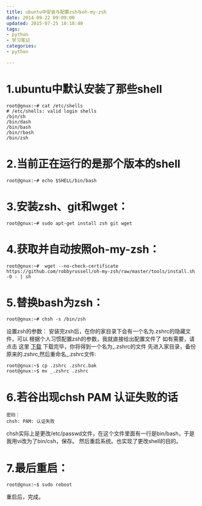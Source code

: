 ```yaml
---
title: ubuntu中安装与配置zsh与oh-my-zsh
date: 2014-09-22 09:09:00
updated: 2015-07-25 10:18:40
tags: 
- python
- 学习笔记
categories: 
- python

---
```

# 1.ubuntu中默认安装了那些shell

    root@gnux:~# cat /etc/shells
    # /etc/shells: valid login shells
    /bin/sh
    /bin/dash
    /bin/bash
    /bin/rbash
    /bin/zsh

# 2.当前正在运行的是那个版本的shell


<!--more-->


`root@gnux:~# echo $SHELL/bin/bash`

# 3.安装zsh、git和wget：

`root@gnux:~# sudo apt-get install zsh git wget`

# 4.获取并自动按照oh-my-zsh：

    root@gnux:~#  wget --no-check-certificate https://github.com/robbyrussell/oh-my-zsh/raw/master/tools/install.sh -O - | sh

# 5.替换bash为zsh：

    root@gnux:~# chsh -s /bin/zsh

设置zsh的参数：
安装完zsh后，在你的家目录下会有一个名为.zshrc的隐藏文件，可以 根据个人习惯配置zsh的参数，我就直接给出配置文件了
如有需要，请点击 这里 [下载](http://yunpan.cn/Q4kVfGvuBtGRG)
下载完毕，你将得到一个名为_.zshrc的文件
先进入家目录，备份原来的.zshrc,然后重命名_.zshrc文件: 

    root@gnux:~$ cp .zshrc .zshrc.bak
    root@gnux:~$ mv _.zshrc .zshrc

# 6.若谷出现chsh PAM 认证失败的话

    密码： 
    chsh: PAM: 认证失败

chsh实际上是更改/etc/passwd文件，在这个文件里面有一行是bin/bash，于是我用vi改为了bin/csh，保存。
然后重启系统。也实现了更改shell的目的。 

# 7.最后重启：

    root@gnux:~$ sudo reboot

重启后，完成。



